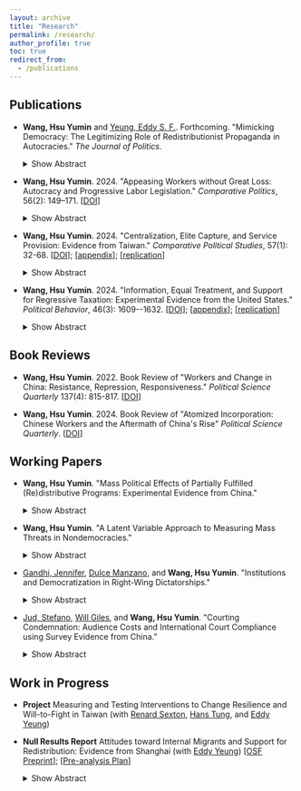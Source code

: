 ```yaml
---
layout: archive
title: "Research"
permalink: /research/
author_profile: true
toc: true
redirect_from:
  - /publications
---
```


## Publications

* **Wang, Hsu Yumin** and [Yeung, Eddy S. F.](https://eddy-yeung.github.io/). Forthcoming. "Mimicking Democracy: The Legitimizing Role of Redistributionist Propaganda in Autocracies." _The Journal of Politics_.

    <details>
      <summary>Show Abstract</summary>

      Autocrats often disseminate propaganda to boast about their redistributive efforts. Why is such propaganda so prevalent in autocracies? We propose a novel explanation: redistributionist propaganda helps autocrats fortify a façade of democracy. Our argument is premised on nuanced understandings of democracy among the masses: many citizens do not hold a strict, procedural view of democracy; instead, they often understand democracy through the lens of social equity. Exploiting such nuanced understandings of democracy, autocrats can deploy redistributionist propaganda to manipulate public opinion on how “equity-promoting”—and therefore how “democracy-promoting”—the regime is. To evaluate our argument, we first demonstrate with extensive cross-national survey data that perceived social equity strongly predicts perceived democratic legitimacy among global citizens. We then probe the causal effect of redistributionist propaganda by using a preregistered survey experiment that exploits real-world propaganda material in China. Consistent with our argument, respondents exposed to redistributionist propaganda evaluated China’s democracy more positively.
  
    </details>

* **Wang, Hsu Yumin**. 2024. "Appeasing Workers without Great Loss: Autocracy and Progressive Labor Legislation." _Comparative Politics_, 56(2): 149–171. [[DOI](https://doi.org/10.5129/001041523X16869185707673)]

    <details>
      <summary>Show Abstract</summary>

      Under what conditions do dictators enact pro-worker legislation? Conventional wisdom suggests that heightened mass discontent motivates dictators to make policy concessions to defuse revolutionary threats. However, a more protective labor law may decrease elites’ economic benefits - and thus loyalty to the regime. I argue that limited judicial independence helps dictators control the distributional outcomes of the law and therefore better respond to the twin challenges magnified by labor reforms. To test this argument, I conduct a cross-national analysis of sixty-eight autocracies from 1970 to 2008. I then examine an illustrative case - China’s 2008 Labor Contract Law - to illuminate how a non-independent judiciary gives autocrats more leeway to balance the interests of elites and the masses. This article contributes to our understanding of authoritarian survival strategies amid distributive tensions.
    </details>
    

* **Wang, Hsu Yumin**. 2024. "Centralization, Elite Capture, and Service Provision: Evidence from Taiwan." _Comparative Political Studies_, 57(1): 32-68.
  [[DOI](https://doi.org/10.1177/00104140231169023)]; [[appendix](https://journals.sagepub.com/doi/suppl/10.1177/00104140231169023/suppl_file/sj-pdf-1-cps-10.1177_00104140231169023.pdf)]; [[replication](https://doi.org/10.7910/DVN/GMUOFI)]


    <details>
      <summary>Show Abstract</summary>

      Much recent work has debated the effect of decentralization on service provision, its underlying mechanisms, and the tradeoff between responsiveness and elite capture. This study contributes to that debate by investigating a rare partial rollout of institutional change that reversed administrative, fiscal, and political decentralization in Taiwan. Utilizing a difference-in-differences design, I find that centralization decreases public goods provision and that such a negative effect is stronger and more robust on those public goods that involve greater local government activity. Additional evidence related to mechanisms suggests that the loss of proximity and accountability in service delivery after centralization can be critical. The effect heterogeneity results do not constitute strong evidence that centralization significantly improves service provision in areas with higher levels of local elite capture. These findings highlight the importance of decentralization's responsiveness advantages in improving local service provision and advance the policy debate on local institutional choice.
    </details>


* **Wang, Hsu Yumin**. 2024. "Information, Equal Treatment, and Support for Regressive Taxation: Experimental Evidence from the United States." _Political Behavior_, 46(3): 1609--1632. [[DOI](https://doi.org/10.1007/s11109-023-09886-7)]; [[appendix](https://static-content.springer.com/esm/art%3A10.1007%2Fs11109-023-09886-7/MediaObjects/11109_2023_9886_MOESM1_ESM.pdf)]; [[replication](https://dataverse.harvard.edu/dataset.xhtml?persistentId=doi:10.7910/DVN/QL0KJN)]

    <details>
      <summary>Show Abstract</summary>

      Regressive taxation has increasingly played an important role in financing public programs, but current scholarship remains largely silent on the conditions under which people would support such financing strategies. This paper fills this gap by focusing on the United States, where sales taxes account for nearly one-third of state government revenue, and where sales tax ballot measures have received majority support. This paper utilizes an online survey experiment to examine two potential sources of public support for a sales tax increase: equal treatment beliefs (i.e., that all should pay the same tax rate) and a lack of public awareness of the distributive consequences of sales taxes. I find that exposure to information about sales taxes' distributive consequences significantly reduced respondents' support for a sales tax increase, but that equal treatment beliefs had no significant effect on such support. Additional analyses suggest that other-regarding motivations are a plausible mechanism underlying the effects of information provision. These findings shed light on how misperceptions of tax burdens shape support for regressive taxation and have broad implications for the role of fairness beliefs in the formation of tax policy preferences.
    </details>


## Book Reviews

* **Wang, Hsu Yumin**. 2022. Book Review of "Workers and Change in China: Resistance, Repression, Responsiveness." _Political Science Quarterly_ 137(4): 815-817. [[DOI](https://onlinelibrary.wiley.com/doi/10.1002/polq.13415)]

* **Wang, Hsu Yumin**. 2024. Book Review of "Atomized Incorporation: Chinese Workers and the Aftermath of China's Rise" _Political Science Quarterly_. [[DOI](https://doi.org/10.1093/psquar/qqae098)]

## Working Papers

* **Wang, Hsu Yumin**. "Mass Political Effects of Partially Fulfilled (Re)distributive Programs: Experimental Evidence from China."

    <details>
      <summary>Show Abstract</summary>

      It is widely believed that autocratic rulers can contain mass discontent and garner political support by introducing progressive redistributive programs. However, such received wisdom overlooks the reality that many of the programs are partially fulfilled and may not meet popular expectations. What is the effect of partially fulfilled redistribution (PFR, hereafter) on regime support? This paper answers this question by focusing on China's 2008 Labor Contract Law, whose policy promises are often compromised in the process of judicial enforcement. I argue that the effect of PFR can be decomposed into two components: backlash against unfulfilled expectations and gains over status quo. Using a pre-registered online survey experiment, I offer, to my knowledge, the first experimental test on the effect of PFR. The findings indicate that, for rulers, PFR does not significantly decrease regime support when compared to inaction on grievances. Further analysis suggests that PFR, if it continues to deliver benefits, may mitigate the backlash resulting from unmet expectations, leading to more mixed and ambivalent attitudes towards the regime among the public. This study contributes to our understanding of the intricate dynamics of authoritarian control and the mass political effects of redistribution.
    </details>


* **Wang, Hsu Yumin**. "A Latent Variable Approach to Measuring Mass Threats in Nondemocracies."

    <details>
      <summary>Show Abstract</summary>

      Students of comparative politics have long recognized mass threats as a key driver of regime change and a variety of political outcomes under dictatorship. Yet, the existing literature to date remains divided over how to measure this theoretical concept properly in empirical research. To measure mass threats, while some prior studies rely on measures related to economic grievances, others emphasize the aspect of organizational capacity of mass mobilization. Moreover, substantial data missingness remains a common problem of the existing measures of mass threats. In this paper, I propose a more comprehensive, latent measure of mass threats in non-democracies to bridge the divide. Utilizing a Bayesian dynamic latent variable approach, the model synthesizes information on manifest indicators from the two facets, generating time-series cross-sectional data of mass threats covering 122 authoritarian countries from 1960 to 2018. I conduct several checks to demonstrate the validity of the new measure and use it to replicate Svolik’s (2013) central results of the inverted U-shaped relationship between mass threats and military intervention.
      </details>



* [Gandhi, Jennifer](https://www.jennifergandhi.com/), [Dulce Manzano](http://webs.ucm.es/info/socio6ed/main/Fichas%20personal/DulceManzano/DulceManzano.htm), and **Wang, Hsu Yumin**. "Institutions and Democratization in Right-Wing Dictatorships."

    <details>
      <summary>Show Abstract</summary>

      How does the ideology and institutional organization of authoritarian regimes affect processes of democratization? Class-based analyses of democratic transitions focus on how the poor mobilize against the rich to press for democratization under right-wing authoritarian regimes (Boix 2003, Acemoglu and Robinson 2006). While these models do much to further our understanding of democratization, they neither empirically verify the uniqueness of their claims for right-wing regimes nor take into account the role of institutions in dictatorships. In this paper, dictatorial institutions are brought to the fore in explaining patterns of regime transitions. Our theory establishes that the effect of these institutions will be conditional on the ideology of the regime. Faced with a high revolutionary threat posed by the poor, right-wing dictatorships endowed with political institutions (political parties and legislature) that enable lower-income sectors to secure redistributive policies are less likely to democratize (and more likely to survive). These institutions serve to maintain redistributive transfers even when the revolutionary threat of the poor diminishes. We provide evidence of these claims using original data on the ideological orientation of all dictatorships during the 1960-2008 period.
    </details>



* [Jud, Stefano](http://stefanojud.com/), [Will Giles](https://www.linkedin.com/in/will-giles-83a51362), and **Wang, Hsu Yumin**. "Courting Condemnation: Audience Costs and International Court Compliance using Survey Evidence from China."

    <details>
      <summary>Show Abstract</summary>

      Are international courts effective in changing state behavior and fostering international cooperation? Conventional wisdom suggests that international courts can promote cooperation since governments suffer domestic audience costs from non-compliance. Despite the possibility of audience costs, there are still many governments refusing to comply with decisions of international courts. We argue that this is because unfavorable rulings can spark domestic backlash among citizens against international courts. As a result, non-compliance should increase domestic support, especially amongst highly-nationalistic individuals. We tested the argument using a conjoint survey experiment in China where we exposed respondents to a hypothetical case where the International Court of Justice (ICJ) issued an unfavorable ruling against China. We find that citizens prefer that the Chinese government does not comply with the ruling and these preferences are significantly stronger among individuals with strong nationalist sentiment. The results of our experiment highlight that, contrary to previous literature, international courts may not always induce international cooperation.
    </details>



## Work in Progress

* **Project** Measuring and Testing Interventions to Change Resilience and Will-to-Fight in Taiwan (with [Renard Sexton](https://renardsexton.com/), [Hans Tung](https://homepage.ntu.edu.tw/~hanstung/Home.html), and [Eddy Yeung](https://eddy-yeung.github.io/))

* **Null Results Report** Attitudes toward Internal Migrants and Support for Redistribution: Evidence from Shanghai (with [Eddy Yeung](https://eddy-yeung.github.io/))
  [[OSF Preprint](https://osf.io/eymhu/)]; [[Pre-analysis Plan](https://osf.io/fg2d6)]

    <details>
      <summary>Show Abstract</summary>

      Three mechanisms by which anti-migrant attitudes affect redistribution support are known in the current literature: fiscal burden, welfare chauvinism, and labor market competition. Leveraging the unique context of Shanghai—where internal migrants are often unwelcomed by the locals and where the hukou system is particularly exclusionary in China—we explore how well these existing theories explain the relationship between anti-migrant attitudes and redistribution support among local Shanghainese. We designed a survey experiment that randomly exposed Shanghainese respondents to a prime about (1) fiscal pressure from rural migrants, (2) cultural differences between Shanghainese and rural migrants, or (3) labor market competition threat from rural migrants. Another randomized subset of respondents received a frame about the decreasingly exclusionary nature of Shanghai's hukou system. Respondents across all treatment groups reported statistically insignificant differences in their redistribution support, compared to the baseline attitudes in the pure control group.
    </details>


